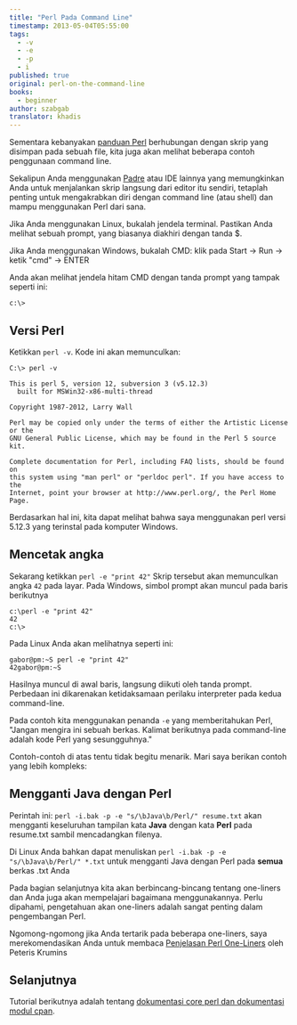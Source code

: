 ```yaml
---
title: "Perl Pada Command Line"
timestamp: 2013-05-04T05:55:00
tags:
  - -v
  - -e
  - -p
  - i
published: true
original: perl-on-the-command-line
books:
  - beginner
author: szabgab
translator: khadis
---
```



Sementara kebanyakan [panduan Perl](/perl-tutorial) berhubungan dengan skrip yang disimpan pada sebuah
file, kita juga akan melihat beberapa contoh penggunaan command line.

Sekalipun Anda menggunakan [Padre](http://padre.perlide.org/)
atau IDE lainnya yang memungkinkan Anda untuk menjalankan skrip langsung dari editor itu sendiri,
tetaplah penting untuk mengakrabkan diri dengan command line (atau shell) dan
mampu menggunakan Perl dari sana.


Jika Anda menggunakan Linux, bukalah jendela terminal. Pastikan Anda melihat sebuah
prompt, yang biasanya diakhiri dengan tanda $.

Jika Anda menggunakan Windows, bukalah CMD: klik pada Start -> Run -> ketik "cmd" -> ENTER

Anda akan melihat jendela hitam CMD dengan tanda prompt yang tampak seperti ini:

```
c:\>
```

## Versi Perl

Ketikkan `perl -v`. Kode ini akan memunculkan:

```
C:\> perl -v

This is perl 5, version 12, subversion 3 (v5.12.3)
  built for MSWin32-x86-multi-thread

Copyright 1987-2012, Larry Wall

Perl may be copied only under the terms of either the Artistic License or the
GNU General Public License, which may be found in the Perl 5 source kit.

Complete documentation for Perl, including FAQ lists, should be found on
this system using "man perl" or "perldoc perl". If you have access to the
Internet, point your browser at http://www.perl.org/, the Perl Home Page.
```

Berdasarkan hal ini, kita dapat melihat bahwa saya menggunakan perl versi 5.12.3 yang terinstal pada komputer Windows.


## Mencetak angka

Sekarang ketikkan `perl -e "print 42"`
Skrip tersebut akan memunculkan angka `42` pada layar. Pada Windows, simbol prompt akan muncul pada baris berikutnya

```
c:\perl -e "print 42"
42
c:\>
```

Pada Linux Anda akan melihatnya seperti ini:

```
gabor@pm:~S perl -e "print 42"
42gabor@pm:~S
```

Hasilnya muncul di awal baris, langsung diikuti oleh tanda prompt.
Perbedaan ini dikarenakan ketidaksamaan perilaku interpreter pada kedua command-line.

Pada contoh kita menggunakan penanda `-e` yang memberitahukan Perl,
"Jangan mengira ini sebuah berkas. Kalimat berikutnya pada command-line adalah kode Perl yang sesungguhnya."

Contoh-contoh di atas tentu tidak begitu menarik. Mari saya berikan contoh
yang lebih kompleks:

## Mengganti Java dengan Perl

Perintah ini: `perl -i.bak -p -e "s/\bJava\b/Perl/" resume.txt`
akan mengganti keseluruhan tampilan kata <b>Java</b> dengan kata <b>Perl</b> pada
resume.txt sambil mencadangkan filenya.

Di Linux Anda bahkan dapat menuliskan `perl -i.bak -p -e "s/\bJava\b/Perl/" *.txt`
untuk mengganti Java dengan Perl pada <b>semua</b> berkas .txt Anda

Pada bagian selanjutnya kita akan berbincang-bincang tentang one-liners dan Anda juga akan mempelajari bagaimana menggunakannya.
Perlu dipahami, pengetahuan akan one-liners adalah sangat penting dalam pengembangan Perl.

Ngomong-ngomong jika Anda tertarik pada beberapa one-liners, saya merekomendasikan Anda untuk membaca
[Penjelasan Perl One-Liners](http://www.catonmat.net/blog/perl-book/)
oleh Peteris Krumins

## Selanjutnya

Tutorial berikutnya adalah tentang
[dokumentasi core perl dan dokumentasi modul cpan](/dokumentasi-core-perl-dan-dokumentasi-modul-cpan).


